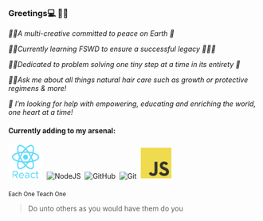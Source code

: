 ### Greetings💻 👋🏽



<!--
**anickacodes/anickacodes** is a ✨ _special_ ✨ repository because its `README.md` (this file) appears on your GitHub profile.

- 👯 I’m looking to collaborate on ...
- 📫 How to reach me: ...
- 😄 Pronouns: ...
- ⚡ Fun fact: ...
-->

_🫶🏽A multi-creative committed to peace on Earth 🫠_ 

_🫶🏽Currently learning FSWD to ensure a successful legacy 👩🏽‍💻_

_🫶🏽Dedicated to problem solving one tiny step at a time in its entirety 🚒_

_🫶🏽Ask me about all things natural hair care such as growth or protective regimens & more!_ 

_🤔 I’m looking for help with empowering, educating and enriching the world, one heart at a time!_


#### Currently adding to my arsenal:

   
<img src="https://github.com/devicons/devicon/blob/master/icons/react/react-original-wordmark.svg" title="React" alt="React" width="69" height="69"/>&nbsp;
<img src="https://cdn.jsdelivr.net/gh/devicons/devicon/icons/nodejs/nodejs-plain.svg" title="NodeJS" alt="NodeJS" width="69" height="69"/>&nbsp;
<img src="https://cdn.jsdelivr.net/gh/devicons/devicon/icons/github/github-original-wordmark.svg" title="GitHub" alt="GitHub" width="72" height="72"/>&nbsp;
<img src="https://cdn.jsdelivr.net/gh/devicons/devicon/icons/git/git-original.svg" title="Git" alt="Git" width="68" height="68"/>&nbsp;
<img src="https://github.com/devicons/devicon/blob/master/icons/javascript/javascript-original.svg" title="JavaScript" alt="JavaScript" width="63" height="63"/>&nbsp;





<sub> Each One Teach One </sub>

> Do unto others as you would have them do you 
